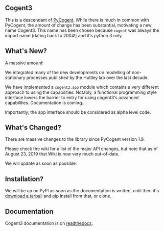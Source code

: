 ## Cogent3

This is a descendant of [PyCogent](https://github.com/pycogent/pycogent.github.com). While there is much in common with PyCogent, the amount of change has been substantial, motivating a new name Cogent3. This name has been chosen because `cogent` was always the import name (dating back to 2004!) and it's python 3 only.

## What's New?

A massive amount!

We integrated many of the new developments on modelling of non-stationary processes published by the Huttley lab over the last decade.

We have implemented a `cogent3.app` module which contains a very different approach to using the capabilities. Notably, a functional programming style interface lowers the barrier to entry for using cogent3's advanced capabilities. Documentation is coming...

Importantly, the app interface should be considered as alpha level code.

## What's Changed?

There are massive changes to the library since PyCogent version 1.9.

Please check the wiki for a list of the major API changes, but note that as of August 23, 2019 that Wiki is now very much out-of-date.

We will update as soon as possible.

## Installation?

We will be up on PyPI as soon as the documentation is written, until then it's [download a tarball](https://github.com/cogent3/cogent3) and pip install from that, or clone.

## Documentation

Cogent3 documentation is on [readthedocs](https://cogent3.readthedocs.io/en/latest/).
